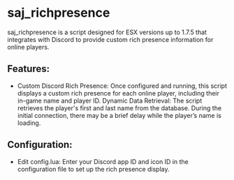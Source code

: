 # saj_richpresence
saj_richpresence is a script designed for ESX versions up to 1.7.5 that integrates with Discord to provide custom rich presence information for online players.

## Features:
- Custom Discord Rich Presence: Once configured and running, this script displays a custom rich presence for each online player, including their in-game name and player ID.
Dynamic Data Retrieval: The script retrieves the player's first and last name from the database. During the initial connection, there may be a brief delay while the player’s name is loading.

## Configuration:
- Edit config.lua: Enter your Discord app ID and icon ID in the configuration file to set up the rich presence display.

